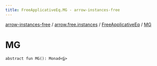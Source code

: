 ```yaml
---
title: FreeApplicativeEq.MG - arrow-instances-free
---
```


[arrow-instances-free](../../index.html) / [arrow.free.instances](../index.html) / [FreeApplicativeEq](index.html) / [MG](./-m-g.html)

# MG

`abstract fun MG(): Monad<`[`G`](index.html#G)`>`